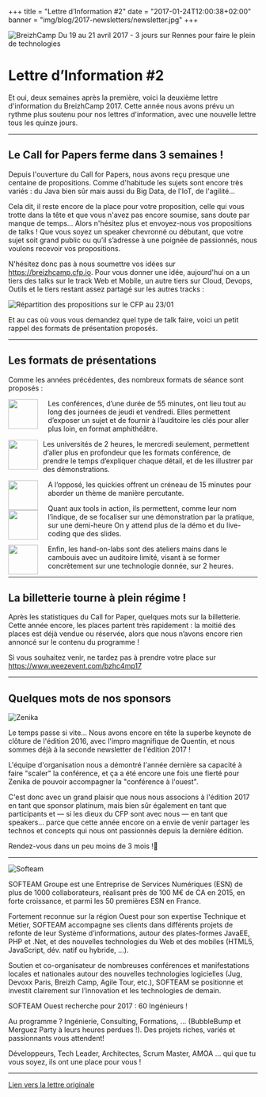 +++
title = "Lettre d’Information #2"
date = "2017-01-24T12:00:38+02:00"
banner = "img/blog/2017-newsletters/newsletter.jpg"
+++


![BreizhCamp](/img/logo_big.png)
Du 19 au 21 avril 2017 - 3 jours sur Rennes pour faire le plein de technologies


# Lettre d’Information #2

Et oui, deux semaines après la première, voici la deuxième lettre d'information du BreizhCamp 2017. Cette année nous avons prévu un rythme plus soutenu pour nos lettres d'information, avec une nouvelle lettre tous les quinze jours.

---

## Le Call for Papers ferme dans 3 semaines !

Depuis l'ouverture du Call for Papers, nous avons reçu presque une centaine de propositions. Comme d'habitude les sujets sont encore très variés : du Java bien sûr mais aussi du Big Data, de l'IoT, de l'agilité…


Cela dit, il reste encore de la place pour votre proposition, celle qui vous trotte dans la tête et que vous n'avez pas encore soumise, sans doute par manque de temps… Alors n'hésitez plus et envoyez-nous vos propositions de talks ! Que vous soyez un speaker chevronné ou débutant, que votre sujet soit grand public ou qu’il s’adresse à une poignée de passionnés, nous voulons recevoir vos propositions.


N'hésitez donc pas à nous soumettre vos idées sur https://breizhcamp.cfp.io. Pour vous donner une idée, aujourd'hui on a un tiers des talks sur le track Web et Mobile, un autre tiers sur Cloud, Devops, Outils  et le tiers restant assez partagé sur les autres tracks :

![Répartition des propositions sur le CFP au 23/01](/img/blog/2017-newsletters/barchart.png)

Et au cas où vous vous demandez quel type de talk faire, voici un petit rappel des formats de présentation proposés.

---

## Les formats de présentations

Comme les années précédentes, des nombreux formats de séance sont proposés :

<div style="float:left; width:70px; height: 60px; margin-right: 10px"><img style="width:60px; height: 60px;" src="/img/blog/2017-newsletters/conferences.png" /></div>

Les conférences, d’une durée de 55 minutes, ont lieu tout au long des journées de jeudi et vendredi. Elles permettent d’exposer un sujet et de fournir à l’auditoire les clés pour aller plus loin, en format amphithéâtre.


<div style="float:left; width:60px; height: 60px; margin-right: 10px; clear:both;"><img style="width:60px; height: 60px;" src="/img/blog/2017-newsletters/universites.png" /></div>

Les universités de 2 heures, le mercredi seulement, permettent d’aller plus en profondeur que les formats conférence, de prendre le temps d’expliquer chaque détail, et de les illustrer par des démonstrations.


<div style="float:left; width:70px; height: 60px; margin-right: 10px; clear:both;"><img style="width:60px; height: 60px;" src="/img/blog/2017-newsletters/quickies.png" /></div>

A l’opposé, les quickies offrent un créneau de 15 minutes pour aborder un thème de manière percutante.


<div style="float:left; width:70px; height: 60px; margin-right: 10px; clear:both;"><img style="width:60px; height: 60px;" src="/img/blog/2017-newsletters/tools-in-action.png" /></div>

Quant aux tools in action, ils permettent, comme leur nom l’indique, de se focaliser sur une démonstration par la pratique, sur une demi-heure On y attend plus de la démo et du live-coding que des slides.


<div style="float:left; width:70px; height: 60px; margin-right: 10px; clear:both;"><img style="width:60px; height: 60px;" src="/img/blog/2017-newsletters/labs.png" /></div>

Enfin, les hand-on-labs sont des ateliers mains dans le cambouis avec un auditoire limité, visant à se former concrètement sur une technologie donnée, sur 2 heures.

---

## La billetterie tourne à plein régime !

Après les statistiques du Call for Paper, quelques mots sur la billetterie. Cette année encore, les places partent très rapidement : la moitié des places est déjà vendue ou réservée, alors que nous n’avons encore rien annoncé sur le contenu du programme !

Si vous souhaitez venir, ne tardez pas à prendre votre place sur https://www.weezevent.com/bzhc4mp17

---

## Quelques mots de nos sponsors


<div style="max-width:500px; max-height=250px">
<img alt="Zenika" src="http://www.breizhcamp.org/img/sponsors/logo_zenika.png">
</div>

Le temps passe si vite… Nous avons encore en tête la superbe keynote de clôture de l'édition 2016, avec l'impro magnifique de Quentin, et nous sommes déjà à la seconde newsletter de l'édition 2017 !

L'équipe d'organisation nous a démontré l'année dernière sa capacité à faire "scaler" la conférence, et ça a été encore une fois une fierté pour Zenika de pouvoir accompagner la "conférence à l'ouest".

C'est donc avec un grand plaisir que nous nous associons à l'édition 2017 en tant que sponsor platinum, mais bien sûr également en tant que participants et — si les dieux du CFP sont avec nous — en tant que speakers… parce que cette année encore on a envie de venir partager les technos et concepts qui nous ont passionnés depuis la dernière édition.

Rendez-vous dans un peu moins de 3 mois !

---

<div style="max-width:500px; max-height=250px">
<img alt="Softeam" src="http://www.breizhcamp.org/img/sponsors/logo_softeam.png">
</div>

SOFTEAM Groupe est une Entreprise de Services Numériques (ESN) de plus de 1000 collaborateurs, réalisant près de 100 M€ de CA en 2015, en forte croissance, et parmi les 50 premières ESN en France.

Fortement reconnue sur la région Ouest pour son expertise Technique et Métier, SOFTEAM accompagne ses clients dans différents projets de refonte de leur Système d’informations, autour des plates-formes JavaEE, PHP et .Net, et des nouvelles technologies du Web et des mobiles (HTML5, JavaScript, dév. natif ou hybride, …).

Soutien et co-organisateur de nombreuses conférences et manifestations locales et nationales autour des nouvelles technologies logicielles (Jug, Devoxx Paris, Breizh Camp, Agile Tour, etc.), SOFTEAM se positionne et investit clairement sur l’innovation et les technologies de demain.

SOFTEAM Ouest recherche pour 2017 : 60 Ingénieurs !

Au programme ? Ingénierie, Consulting, Formations, ... (BubbleBump et Merguez Party à leurs heures perdues !). Des projets riches, variés et passionnants vous attendent!

Développeurs, Tech Leader, Architectes, Scrum Master, AMOA … qui que tu vous soyez, ils ont une place pour vous !


---

[Lien vers la lettre originale](http://us3.campaign-archive2.com/?u=c755301bcda62df78e338c60f&id=f13b6ba948&e=[UNIQID])
